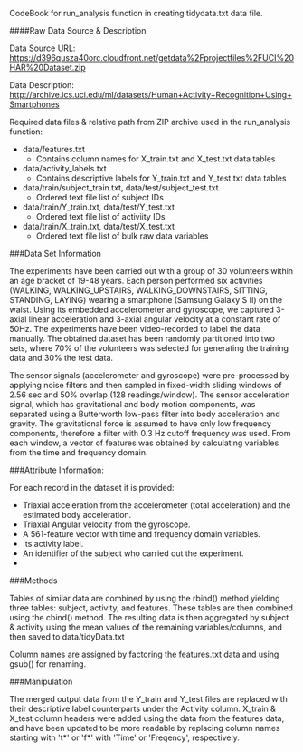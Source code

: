 CodeBook for run_analysis function in creating tidydata.txt data file.

####Raw Data Source & Description

Data Source URL: https://d396qusza40orc.cloudfront.net/getdata%2Fprojectfiles%2FUCI%20HAR%20Dataset.zip 

Data Description: http://archive.ics.uci.edu/ml/datasets/Human+Activity+Recognition+Using+Smartphones 

Required data files & relative path from ZIP archive used in the run_analysis function:
- data/features.txt
  - Contains column names for X_train.txt and X_test.txt data tables
- data/activity_labels.txt
  - Contains descriptive labels for Y_train.txt and Y_test.txt data tables
- data/train/subject_train.txt, data/test/subject_test.txt
  - Ordered text file list of subject IDs
- data/train/Y_train.txt, data/test/Y_test.txt
  - Ordered text file list of activiity IDs
- data/train/X_train.txt, data/test/X_test.txt
  - Ordered text file list of bulk raw data variables

###Data Set Information

The experiments have been carried out with a group of 30 volunteers within an age bracket of 19-48 years. Each person performed six activities (WALKING, WALKING_UPSTAIRS, WALKING_DOWNSTAIRS, SITTING, STANDING, LAYING) wearing a smartphone (Samsung Galaxy S II) on the waist. Using its embedded accelerometer and gyroscope, we captured 3-axial linear acceleration and 3-axial angular velocity at a constant rate of 50Hz. The experiments have been video-recorded to label the data manually. The obtained dataset has been randomly partitioned into two sets, where 70% of the volunteers was selected for generating the training data and 30% the test data. 

The sensor signals (accelerometer and gyroscope) were pre-processed by applying noise filters and then sampled in fixed-width sliding windows of 2.56 sec and 50% overlap (128 readings/window). The sensor acceleration signal, which has gravitational and body motion components, was separated using a Butterworth low-pass filter into body acceleration and gravity. The gravitational force is assumed to have only low frequency components, therefore a filter with 0.3 Hz cutoff frequency was used. From each window, a vector of features was obtained by calculating variables from the time and frequency domain.

###Attribute Information:

For each record in the dataset it is provided: 
- Triaxial acceleration from the accelerometer (total acceleration) and the estimated body acceleration. 
- Triaxial Angular velocity from the gyroscope. 
- A 561-feature vector with time and frequency domain variables. 
- Its activity label. 
- An identifier of the subject who carried out the experiment.
- 
###Methods

Tables of similar data are combined by using the rbind() method yielding three tables: subject, activity, and features.  These tables are then combined using the cbind() method.  The resulting data is then aggregated by subject & activity using the mean values of the remaining variables/columns, and then saved to data/tidyData.txt

Column names are assigned by factoring the features.txt data and using gsub() for renaming. 

###Manipulation

The merged output data from the Y_train and Y_test files are replaced with their descriptive label counterparts under the Activity column.  X_train & X_test column headers were added using the data from the features data, and have been updated to be more readable by replacing column names starting with 't*' or 'f*' with 'Time' or 'Freqency', respectively.
